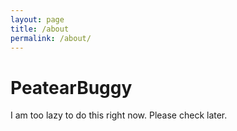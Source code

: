 ```yaml
---
layout: page
title: /about
permalink: /about/
---
```


# PeatearBuggy

I am too lazy to do this right now. Please check later.
